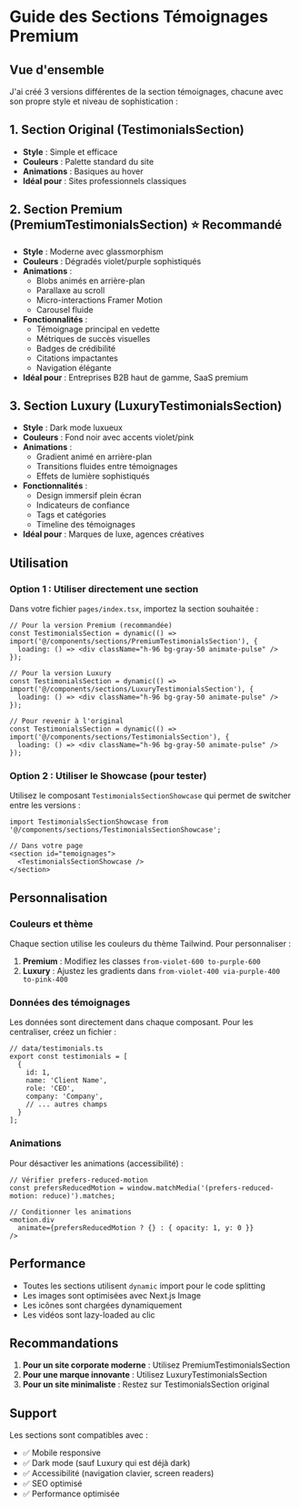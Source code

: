 # Guide des Sections Témoignages Premium

## Vue d'ensemble

J'ai créé 3 versions différentes de la section témoignages, chacune avec son propre style et niveau de sophistication :

## 1. Section Original (TestimonialsSection)
- **Style** : Simple et efficace
- **Couleurs** : Palette standard du site
- **Animations** : Basiques au hover
- **Idéal pour** : Sites professionnels classiques

## 2. Section Premium (PremiumTestimonialsSection) ⭐ Recommandé
- **Style** : Moderne avec glassmorphism
- **Couleurs** : Dégradés violet/purple sophistiqués
- **Animations** : 
  - Blobs animés en arrière-plan
  - Parallaxe au scroll
  - Micro-interactions Framer Motion
  - Carousel fluide
- **Fonctionnalités** :
  - Témoignage principal en vedette
  - Métriques de succès visuelles
  - Badges de crédibilité
  - Citations impactantes
  - Navigation élégante
- **Idéal pour** : Entreprises B2B haut de gamme, SaaS premium

## 3. Section Luxury (LuxuryTestimonialsSection)
- **Style** : Dark mode luxueux
- **Couleurs** : Fond noir avec accents violet/pink
- **Animations** :
  - Gradient animé en arrière-plan
  - Transitions fluides entre témoignages
  - Effets de lumière sophistiqués
- **Fonctionnalités** :
  - Design immersif plein écran
  - Indicateurs de confiance
  - Tags et catégories
  - Timeline des témoignages
- **Idéal pour** : Marques de luxe, agences créatives

## Utilisation

### Option 1 : Utiliser directement une section

Dans votre fichier `pages/index.tsx`, importez la section souhaitée :

```tsx
// Pour la version Premium (recommandée)
const TestimonialsSection = dynamic(() => import('@/components/sections/PremiumTestimonialsSection'), {
  loading: () => <div className="h-96 bg-gray-50 animate-pulse" />
});

// Pour la version Luxury
const TestimonialsSection = dynamic(() => import('@/components/sections/LuxuryTestimonialsSection'), {
  loading: () => <div className="h-96 bg-gray-50 animate-pulse" />
});

// Pour revenir à l'original
const TestimonialsSection = dynamic(() => import('@/components/sections/TestimonialsSection'), {
  loading: () => <div className="h-96 bg-gray-50 animate-pulse" />
});
```

### Option 2 : Utiliser le Showcase (pour tester)

Utilisez le composant `TestimonialsSectionShowcase` qui permet de switcher entre les versions :

```tsx
import TestimonialsSectionShowcase from '@/components/sections/TestimonialsSectionShowcase';

// Dans votre page
<section id="temoignages">
  <TestimonialsSectionShowcase />
</section>
```

## Personnalisation

### Couleurs et thème

Chaque section utilise les couleurs du thème Tailwind. Pour personnaliser :

1. **Premium** : Modifiez les classes `from-violet-600 to-purple-600`
2. **Luxury** : Ajustez les gradients dans `from-violet-400 via-purple-400 to-pink-400`

### Données des témoignages

Les données sont directement dans chaque composant. Pour les centraliser, créez un fichier :

```tsx
// data/testimonials.ts
export const testimonials = [
  {
    id: 1,
    name: 'Client Name',
    role: 'CEO',
    company: 'Company',
    // ... autres champs
  }
];
```

### Animations

Pour désactiver les animations (accessibilité) :

```tsx
// Vérifier prefers-reduced-motion
const prefersReducedMotion = window.matchMedia('(prefers-reduced-motion: reduce)').matches;

// Conditionner les animations
<motion.div
  animate={prefersReducedMotion ? {} : { opacity: 1, y: 0 }}
/>
```

## Performance

- Toutes les sections utilisent `dynamic` import pour le code splitting
- Les images sont optimisées avec Next.js Image
- Les icônes sont chargées dynamiquement
- Les vidéos sont lazy-loaded au clic

## Recommandations

1. **Pour un site corporate moderne** : Utilisez PremiumTestimonialsSection
2. **Pour une marque innovante** : Utilisez LuxuryTestimonialsSection
3. **Pour un site minimaliste** : Restez sur TestimonialsSection original

## Support

Les sections sont compatibles avec :
- ✅ Mobile responsive
- ✅ Dark mode (sauf Luxury qui est déjà dark)
- ✅ Accessibilité (navigation clavier, screen readers)
- ✅ SEO optimisé
- ✅ Performance optimisée